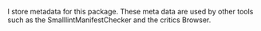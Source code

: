 I store metadata for this package. These meta data are used by other tools such as the SmalllintManifestChecker and the critics Browser.